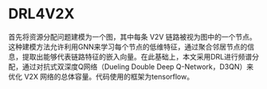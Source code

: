 # DRL4V2X
首先将资源分配问题建模为一个图，其中每条 V2V 链路被视为图中的一个节点。这种建模方法允许利用GNN来学习每个节点的低维特征，通过聚合邻居节点的信息，提取出能够代表链路特征的嵌入向量。在此基础上，本文采用DRL进行频谱分配，通过对抗式双深度Q网络（Dueling Double Deep Q-Network，D3QN）来优化 V2X 网络的总体容量。代码使用的框架为tensorflow。
